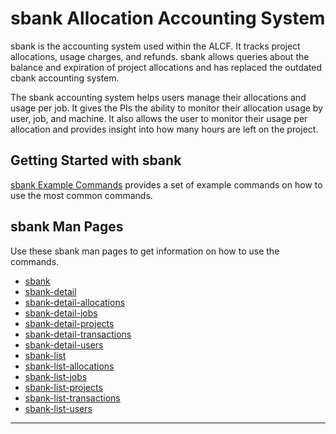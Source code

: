 # sbank Allocation Accounting System

sbank is the accounting system used within the ALCF. It tracks project allocations, usage charges, and refunds. sbank allows queries about the balance and expiration of project allocations and has replaced the outdated cbank accounting system.

The sbank accounting system helps users manage their allocations and usage per job. It gives the PIs the ability to monitor their allocation usage by user, job, and machine. It also allows the user to monitor their usage per allocation and provides insight into how many hours are left on the project.

## Getting Started with sbank

[sbank Example Commands](not_in_nav/sbank-examples.md) provides a set of example commands on how to use the most common commands.

## sbank Man Pages

Use these sbank man pages to get information on how to use the commands.

- [sbank](not_in_nav/sbank-manpage.md)
- [sbank-detail](not_in_nav/sbank-detail.md)
- [sbank-detail-allocations](not_in_nav/sbank-detail-allocations.md)
- [sbank-detail-jobs](not_in_nav/sbank-detail-jobs.md)
- [sbank-detail-projects](not_in_nav/sbank-detail-projects.md)
- [sbank-detail-transactions](not_in_nav/sbank-detail-transactions.md)
- [sbank-detail-users](not_in_nav/sbank-detail-users.md)
- [sbank-list](not_in_nav/sbank-list.md)
- [sbank-list-allocations](not_in_nav/sbank-list-allocations.md)
- [sbank-list-jobs](not_in_nav/sbank-list-jobs.md)
- [sbank-list-projects](not_in_nav/sbank-list-projects.md)
- [sbank-list-transactions](not_in_nav/sbank-list-transactions.md)
- [sbank-list-users](not_in_nav/sbank-list-users.md)

---